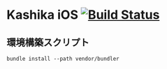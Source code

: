 # Kashika iOS [![Build Status](https://travis-ci.org/mtj0928/kashika-ios.svg?branch=master)](https://travis-ci.org/mtj0928/kashika-ios)

## 環境構築スクリプト
```
bundle install --path vendor/bundler
```